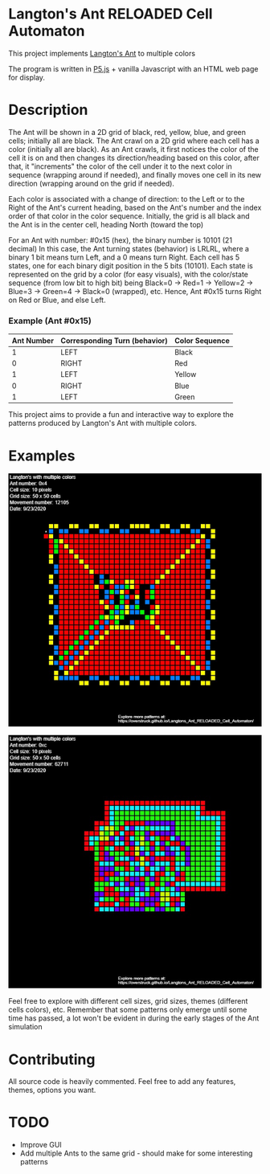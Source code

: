 # Langton's Ant RELOADED Cell Automaton
This project implements [Langton's Ant](https://en.wikipedia.org/wiki/Langton%27s_ant) to multiple colors

The program is written in [P5.js](https://p5js.org/) + vanilla Javascript with an HTML web page for display.

# Description
The Ant will be shown in a 2D grid of black, red, yellow, blue, and green cells; initially all are black.
The Ant crawl on a 2D grid where each cell has a color (initially all are black). As an Ant crawls, it first notices the color of the cell it is on and then changes its direction/heading based on this color, after that, it "increments" the color of the cell under it to the next color in sequence (wrapping around if needed), and finally moves one cell in its new direction (wrapping around on the grid if needed).

Each color is associated with a change of direction: to the Left or to the Right of the Ant's current heading, based on the Ant's number and the index order of that color in the color sequence.
Initially, the grid is all black and the Ant is in the center cell, heading North (toward the top)

For an Ant with number: #0x15 (hex), the binary number is 10101 (21 decimal)
In this case, the Ant turning states (behavior) is LRLRL, where a binary 1 bit means turn Left, and a 0 means turn Right.
Each cell has 5 states, one for each binary digit position in the 5 bits (10101). Each state is represented on the grid by a color (for easy visuals), with the color/state sequence (from low bit to high bit) being Black=0 → Red=1 → Yellow=2 → Blue=3 → Green=4 → Black=0 (wrapped), etc. 
Hence, Ant #0x15 turns Right on Red or Blue, and else Left.

### Example (Ant #0x15) 

Ant Number | Corresponding Turn (behavior) | Color Sequence
------------ | --------------------------- |-------------
1 | LEFT | Black
0 | RIGHT | Red
1 | LEFT | Yellow
0 | RIGHT | Blue
1 | LEFT | Green

This project aims to provide a fun and interactive way to explore the patterns produced by Langton's Ant with multiple colors.

# Examples

![Ant0x15](img/pattern_sample_1.jpg)

![Ant0xc](img/pattern_sample_2.jpg)

Feel free to explore with different cell sizes, grid sizes, themes (different cells colors), etc.
Remember that some patterns only emerge until some time has passed, a lot won't be evident in during the early stages of the Ant simulation

# Contributing
All source code is heavily commented. Feel free to add any features, themes, options you want.

# TODO
* Improve GUI
* Add multiple Ants to the same grid - should make for some interesting patterns


